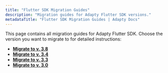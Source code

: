 ```yaml
---
title: "Flutter SDK Migration Guides"
description: "Migration guides for Adapty Flutter SDK versions."
metadataTitle: "Flutter SDK Migration Guides | Adapty Docs"
---
```


This page contains all migration guides for Adapty Flutter SDK. Choose the version you want to migrate to for detailed instructions:

- **[Migrate to v. 3.8](flutter-migration-guide-38)** 
- **[Migrate to v. 3.4](migration-to-flutter-sdk-34)**
- **[Migrate to v. 3.3](migration-to-flutter330)** 
- **[Migrate to v. 3.0](migration-to-flutter-sdk-v3)**
